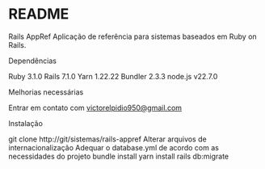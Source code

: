 # README
Rails AppRef
Aplicação de referência para sistemas baseados em Ruby on Rails.

Dependências

Ruby 3.1.0
Rails 7.1.0
Yarn 1.22.22
Bundler 2.3.3
node.js v22.7.0


Melhorias necessárias

Entrar em contato com victorelpidio950@gmail.com


Instalação

git clone http://git/sistemas/rails-appref
Alterar arquivos de internacionalização
Adequar o database.yml de acordo com as necessidades do projeto
bundle install
yarn install
rails db:migrate